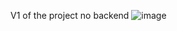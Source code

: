 V1 of the project no backend
![image](https://github.com/FoxBash/Ecomerce-project/assets/112899493/e52cd8f6-cd14-4452-ba22-ac3b4aecea62)
